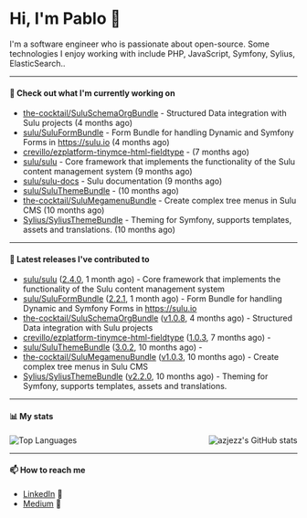 # Hi, I'm Pablo 👋

I'm a software engineer who is passionate about open-source. Some technologies I enjoy working with include PHP, JavaScript, Symfony, Sylius, ElasticSearch..

---
#### 👷 Check out what I'm currently working on

- [the-cocktail/SuluSchemaOrgBundle](https://github.com/the-cocktail/SuluSchemaOrgBundle) - Structured Data integration with Sulu projects (4 months ago)
- [sulu/SuluFormBundle](https://github.com/sulu/SuluFormBundle) - Form Bundle for handling Dynamic and Symfony Forms in https://sulu.io (4 months ago)
- [crevillo/ezplatform-tinymce-html-fieldtype](https://github.com/crevillo/ezplatform-tinymce-html-fieldtype) -  (7 months ago)
- [sulu/sulu](https://github.com/sulu/sulu) - Core framework that implements the functionality of the Sulu content management system (9 months ago)
- [sulu/sulu-docs](https://github.com/sulu/sulu-docs) - Sulu documentation (9 months ago)
- [sulu/SuluThemeBundle](https://github.com/sulu/SuluThemeBundle) -  (10 months ago)
- [the-cocktail/SuluMegamenuBundle](https://github.com/the-cocktail/SuluMegamenuBundle) - Create complex tree menus in Sulu CMS (10 months ago)
- [Sylius/SyliusThemeBundle](https://github.com/Sylius/SyliusThemeBundle) - Theming for Symfony, supports templates, assets and translations. (10 months ago)

---

#### 🔭 Latest releases I've contributed to

- [sulu/sulu](https://github.com/sulu/sulu) ([2.4.0](https://github.com/sulu/sulu/releases/tag/2.4.0), 1 month ago) - Core framework that implements the functionality of the Sulu content management system
- [sulu/SuluFormBundle](https://github.com/sulu/SuluFormBundle) ([2.2.1](https://github.com/sulu/SuluFormBundle/releases/tag/2.2.1), 1 month ago) - Form Bundle for handling Dynamic and Symfony Forms in https://sulu.io
- [the-cocktail/SuluSchemaOrgBundle](https://github.com/the-cocktail/SuluSchemaOrgBundle) ([v1.0.8](https://github.com/the-cocktail/SuluSchemaOrgBundle/releases/tag/v1.0.8), 4 months ago) - Structured Data integration with Sulu projects
- [crevillo/ezplatform-tinymce-html-fieldtype](https://github.com/crevillo/ezplatform-tinymce-html-fieldtype) ([1.0.3](https://github.com/crevillo/ezplatform-tinymce-html-fieldtype/releases/tag/1.0.3), 7 months ago) - 
- [sulu/SuluThemeBundle](https://github.com/sulu/SuluThemeBundle) ([3.0.2](https://github.com/sulu/SuluThemeBundle/releases/tag/3.0.2), 10 months ago) - 
- [the-cocktail/SuluMegamenuBundle](https://github.com/the-cocktail/SuluMegamenuBundle) ([v1.0.3](https://github.com/the-cocktail/SuluMegamenuBundle/releases/tag/v1.0.3), 10 months ago) - Create complex tree menus in Sulu CMS
- [Sylius/SyliusThemeBundle](https://github.com/Sylius/SyliusThemeBundle) ([v2.2.0](https://github.com/Sylius/SyliusThemeBundle/releases/tag/v2.2.0), 10 months ago) - Theming for Symfony, supports templates, assets and translations.

---

#### 📊 My stats

<img align="right" alt="azjezz's GitHub stats" src="https://github-readme-stats.vercel.app/api?username=plozmun&count_private=1&show_icons=true&" />

![Top Languages](https://github-readme-stats.vercel.app/api/top-langs/?username=plozmun)

---

#### 📫 How to reach me
- <a href="https://www.linkedin.com/in/pablolozano">LinkedIn</a> 💼
- <a href="https://medium.com/@lozanomunarriz">Medium</a> 📝


